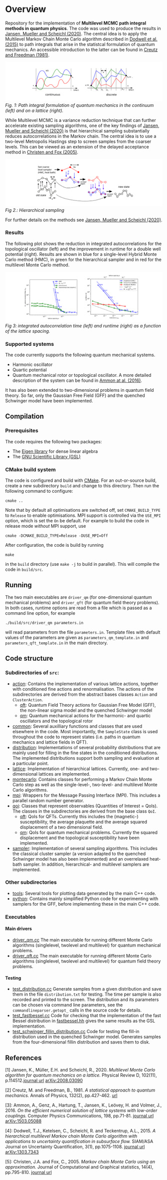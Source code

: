 # Overview 

Repository for the implementation of **Multilevel MCMC path integral methods in quantum physics**. The code was used to produce the results in [Jansen, Mueller and Scheichl (2020)](https://arxiv.org/abs/2008.03090). The central idea is to apply the Multilevel Markov Chain Monte Carlo algorithm described in [Dodwell et al. (2015)](https://arxiv.org/abs/1303.7343) to path integrals that arise in the statistcal formulation of quantum mechanics. An accessible introduction to the latter can be found in [Creutz and Freedman (1981)](https://www.sciencedirect.com/science/article/pii/0003491681900749).

![Path integral formulation of quantum mechanics](figures/path_integral.svg)
*Fig. 1: Path integral formulation of quantum mechanics in the continuum (left) and on a lattice (right).*

While Multilevel MCMC is a variance reduction technique that can further accelerate existing sampling algorithms, one of the key findings of [Jansen, Mueller and Scheichl (2020)](https://arxiv.org/abs/2008.03090) is that hierarchical sampling substantially reduces autocorrelations in the Markov chain. The central idea is to use a two-level Metropolis Hastings step to screen samples from the coarser levels. This can be viewed as an extension of the delayed acceptance method in [Christen and Fox (2005)](https://www.tandfonline.com/doi/pdf/10.1198/106186005X76983).

![Hierarchical sampling](figures/hierarchicalsampling.svg)
*Fig 2.: Hierarchical sampling*

For further details on the methods see [Jansen, Mueller and Scheichl (2020)](https://arxiv.org/abs/2008.03090).

### Results
The following plot shows the reduction in integrated autocorrelations for the topological oscillator (left) and the improvement in runtime for a double well potential (right). Results are shown in blue for a single-level Hybrid Monte Carlo method (HMC), in green for the hierarchical sampler and in red for the multilevel Monte Carlo method.

![Results](figures/results.svg)
*Fig 3: integrated autocorrelation time (left) and runtime (right) as a function of the lattice spacing.*

### Supported systems
The code currently supports the following quantum mechanical systems.

 * Harmonic oscillator
 * Quartic potential 
 * Quantum mechanical rotor or topological oscillator. A more detailed description of the system can be found in [Ammon at al. (2016)]((https://arxiv.org/abs/1503.05088)).

 It has also been extended to two-dimensional problems in quantum field theory. So far, only the Gaussian Free Field (GFF) and the quenched Schwinger model have been implemented.

## Compilation

### Prerequisites
The code requires the following two packages:

* The [Eigen library](http://eigen.tuxfamily.org/index.php?title=Main_Page) for dense linear algebra
* The [GNU Scientific Library (GSL)](https://www.gnu.org/software/gsl/)

### CMake build system
The code is configured and build with [CMake](https://cmake.org/). For an out-or-source build, create a new subdirectory `build` and change to this directory. Then run the following command to configure:

```
cmake ..
```

Note that by default all optimisations are switched off, set `CMAKE_BUILD_TYPE` to `Release` to enable optimisations. MPI support is controlled via the `USE_MPI` option, which is set the `On` be default. For example to build the code in release mode *without* MPI support, use

```
cmake -DCMAKE_BUILD_TYPE=Release -DUSE_MPI=Off
```

After configuration, the code is build by running

```
make
```

in the `build` directory (use `make -j` to build in parallel). This will compile the code in `build/src`.

## Running
The two main executables are `driver_qm` (for one-dimensional quantum mechanical problems) and `driver_qft` (for quantum field theory problems). In both cases, runtime options are read from a file which is passed as a command line option, for example

```
./build/src/driver_qm parameters.in
```

will read parameters from the file `parameters.in`. Template files with default values of the parameters are given as `parameters_qm_template.in` and `parameters_qft_template.in` in the main directory.

## Code structure
### Subdirectories of `src`:

* [action](src/action/): Contains the implementation of various lattice actions, together with conditioned fine actions and renormalisation. The actions of the subdirectories are derived from the abstract bases classes `Action` and `ClusterAction`.
    - [qft](src/action/qft/): Quantum Field Theory actions for Gaussian Free Model (GFF), the non-linear sigma model and the quenched Schwinger model
    - [qm](src/action/qm/): Quantum mechanical actions for the harmonic- and quartic oscillators and the topological rotor
* [common](src/common/): Several auxilliary functions and classes that are used elsewhere in the code. Most importantly, the `SampleState` class is used throughout the code to represent states (i.e. paths in quantum mechanics and lattice fields in QFT).
* [distribution](src/distribution/): Implementations of several probability distributions that are mainly used for filling in the fine states in the conditioned distributions. The implemented distributions support both sampling and evaluation at a particular point.
* [lattice](src/lattice/): Implementation of hierarchical lattices. Currently, one- and two-dimensional lattices are implemented.
* [montecarlo](src/montecarlo/): Contains classes for performing a Markov Chain Monte Carlo step as well as the single-level-, two-level- and multilevel Monte Carlo algorithms.
* [mpi](src/mpi/): Wrappers for the Message Passing Interface (MPI). This includes a parallel random number generator.
* [qoi](src/qoi/): Classes that represent observables (Quantities of Interest = QoIs). The classes in the subdirectories are derived from the base class `QoI`.
    - [qft](src/qoi/qft/): QoIs for QFTs. Currently this includes the (magnetic-) susceptibility, the average plaquette and the average squared displacement of a two dimensional field.
    - [qm](src/qoi/qm/): QoIs for quantum mechanical problems. Currently the squared displacement and the topological susceptibility have been implemented.
* [sampler](src/sampler): Implementation of several sampling algorithms. This includes the classical cluster sampler (a version adapted to the quenched Schwinger model has also been implemented) and an overrelaxed heat-bath sampler. In addition, hierarchical- and multilevel samplers are implemented.

### Other subdirectories
* [tools](tools/): Several tools for plotting data generated by the main C++ code.
* [python](python/): Contains mainly simplified Python code for experimenting with samplers for the GFF, before implementing these in the main C++ code.

### Executables
#### Main drivers
* [driver_qm.cc](src/driver_qm.cc) The main executable for running different Monte Carlo algorithms (singlelevel, twolevel and multilevel) for quantum mechanical problems.
* [driver_qft.cc](src/driver_qft.cc) The main executable for running different Monte Carlo algorithms (singlelevel, twolevel and multilevel) for quantum field theory problems.
#### Testing
* [test_distribution.cc](src/test_distribution.cc) Generate samples from a given distribution and save them in the file `distribution.txt` for testing. The time per sample is also recorded and printed to the screen. The distribution and its parameters can be chosen via command line parameters, see the `commandlineparser.getopt_` calls in the source code for details.
* [test_fastbessel.cc](src/test_fastbessel.cc) Code for checking that the implementation of the fast Bessel distribution in [fastbessel.hh](src/common/fastbessel.hh) gives the same results as the GSL implementation.
* [test_schwinger_fillin_distribution.cc](src/test_schwinger_fillin_distribution.cc) Code for testing the fill-in distribution used in the quenched Schwinger model. Generates samples from the four-dimensional fillin distribution and saves them to disk.

## References
[1] Jansen, K., Müller, E.H. and Scheichl, R., 2020. *Multilevel Monte Carlo algorithm for quantum mechanics on a lattice.* Physical Review D, 102(11), p.114512.[journal url](https://journals.aps.org/prd/abstract/10.1103/PhysRevD.102.114512) [arXiv:2008.03090](https://arxiv.org/abs/2008.03090)

[2] Creutz, M. and Freedman, B., 1981. *A statistical approach to quantum mechanics.* Annals of Physics, 132(2), pp.427-462. [url](https://www.sciencedirect.com/science/article/pii/0003491681900749)

[3]: Ammon, A., Genz, A., Hartung, T., Jansen, K., Leövey, H. and Volmer, J., 2016. *On the efficient numerical solution of lattice systems with low-order couplings.* Computer Physics Communications, 198, pp.71-81. [journal url](https://www.sciencedirect.com/science/article/pii/S0010465515003422) [arXiv:1503.05088](https://arxiv.org/abs/1503.05088)

[4]: Dodwell, T.J., Ketelsen, C., Scheichl, R. and Teckentrup, A.L., 2015. *A hierarchical multilevel Markov chain Monte Carlo algorithm with applications to uncertainty quantification in subsurface flow.* SIAM/ASA Journal on Uncertainty Quantification, 3(1), pp.1075-1108. [journal url](https://epubs.siam.org/doi/abs/10.1137/130915005) [arXiv:1303.7343](https://arxiv.org/abs/1303.7343)

[5]: Christen, J.A. and Fox, C., 2005. *Markov chain Monte Carlo using an approximation.* Journal of Computational and Graphical statistics, 14(4), pp.795-810. [journal url](https://www.tandfonline.com/doi/pdf/10.1198/106186005X76983)